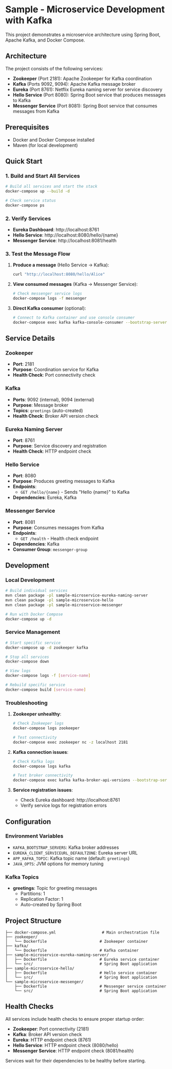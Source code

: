 # Sample - Microservice Development with Kafka

This project demonstrates a microservice architecture using Spring Boot, Apache Kafka, and Docker Compose.

## Architecture

The project consists of the following services:

- **Zookeeper** (Port 2181): Apache Zookeeper for Kafka coordination
- **Kafka** (Ports 9092, 9094): Apache Kafka message broker
- **Eureka** (Port 8761): Netflix Eureka naming server for service discovery
- **Hello Service** (Port 8080): Spring Boot service that produces messages to Kafka
- **Messenger Service** (Port 8081): Spring Boot service that consumes messages from Kafka

## Prerequisites

- Docker and Docker Compose installed
- Maven (for local development)

## Quick Start

### 1. Build and Start All Services

```bash
# Build all services and start the stack
docker-compose up --build -d

# Check service status
docker-compose ps
```

### 2. Verify Services

- **Eureka Dashboard**: http://localhost:8761
- **Hello Service**: http://localhost:8080/hello/{name}
- **Messenger Service**: http://localhost:8081/health

### 3. Test the Message Flow

1. **Produce a message** (Hello Service → Kafka):
   ```bash
   curl "http://localhost:8080/hello/Alice"
   ```

2. **View consumed messages** (Kafka → Messenger Service):
   ```bash
   # Check messenger service logs
   docker-compose logs -f messenger
   ```

3. **Direct Kafka consumer** (optional):
   ```bash
   # Connect to Kafka container and use console consumer
   docker-compose exec kafka kafka-console-consumer --bootstrap-server localhost:9092 --topic greetings --from-beginning
   ```

## Service Details

### Zookeeper
- **Port**: 2181
- **Purpose**: Coordination service for Kafka
- **Health Check**: Port connectivity check

### Kafka
- **Ports**: 9092 (internal), 9094 (external)
- **Purpose**: Message broker
- **Topics**: `greetings` (auto-created)
- **Health Check**: Broker API version check

### Eureka Naming Server
- **Port**: 8761
- **Purpose**: Service discovery and registration
- **Health Check**: HTTP endpoint check

### Hello Service
- **Port**: 8080
- **Purpose**: Produces greeting messages to Kafka
- **Endpoints**:
  - `GET /hello/{name}` - Sends "Hello {name}" to Kafka
- **Dependencies**: Eureka, Kafka

### Messenger Service
- **Port**: 8081
- **Purpose**: Consumes messages from Kafka
- **Endpoints**:
  - `GET /health` - Health check endpoint
- **Dependencies**: Kafka
- **Consumer Group**: `messenger-group`

## Development

### Local Development

```bash
# Build individual services
mvn clean package -pl sample-microservice-eureka-naming-server
mvn clean package -pl sample-microservice-hello
mvn clean package -pl sample-microservice-messenger

# Run with Docker Compose
docker-compose up -d
```

### Service Management

```bash
# Start specific service
docker-compose up -d zookeeper kafka

# Stop all services
docker-compose down

# View logs
docker-compose logs -f [service-name]

# Rebuild specific service
docker-compose build [service-name]
```

### Troubleshooting

1. **Zookeeper unhealthy**:
   ```bash
   # Check Zookeeper logs
   docker-compose logs zookeeper
   
   # Test connectivity
   docker-compose exec zookeeper nc -z localhost 2181
   ```

2. **Kafka connection issues**:
   ```bash
   # Check Kafka logs
   docker-compose logs kafka
   
   # Test broker connectivity
   docker-compose exec kafka kafka-broker-api-versions --bootstrap-server localhost:9092
   ```

3. **Service registration issues**:
   - Check Eureka dashboard: http://localhost:8761
   - Verify service logs for registration errors

## Configuration

### Environment Variables

- `KAFKA_BOOTSTRAP_SERVERS`: Kafka broker addresses
- `EUREKA_CLIENT_SERVICEURL_DEFAULTZONE`: Eureka server URL
- `APP_KAFKA_TOPIC`: Kafka topic name (default: `greetings`)
- `JAVA_OPTS`: JVM options for memory tuning

### Kafka Topics

- **greetings**: Topic for greeting messages
  - Partitions: 1
  - Replication Factor: 1
  - Auto-created by Spring Boot

## Project Structure

```
├── docker-compose.yml                    # Main orchestration file
├── zookeeper/
│   └── Dockerfile                       # Zookeeper container
├── kafka/
│   └── Dockerfile                       # Kafka container
├── sample-microservice-eureka-naming-server/
│   ├── Dockerfile                       # Eureka service container
│   └── src/                             # Spring Boot application
├── sample-microservice-hello/
│   ├── Dockerfile                       # Hello service container
│   └── src/                             # Spring Boot application
└── sample-microservice-messenger/
    ├── Dockerfile                       # Messenger service container
    └── src/                             # Spring Boot application
```

## Health Checks

All services include health checks to ensure proper startup order:

- **Zookeeper**: Port connectivity (2181)
- **Kafka**: Broker API version check
- **Eureka**: HTTP endpoint check (8761)
- **Hello Service**: HTTP endpoint check (8080/hello)
- **Messenger Service**: HTTP endpoint check (8081/health)

Services wait for their dependencies to be healthy before starting.